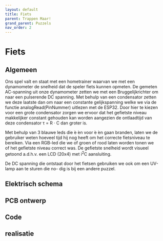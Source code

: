 ```yaml
---
layout: default
title: Fiets
parent: Trappen Maar!
grand_parent: Puzzels
nav_order: 2
---
```

# Fiets
## Algemeen

Ons spel valt en staat met een hometrainer waarvan we met een dynamometer de snelheid dat de speler fiets
kunnen opmeten. De gemeten AC-spanning uit onze dynamometer zetten we met een Bruggelijkrichter om
naar een pulserende DC spanning. Met behulp van een condensator zetten we deze laatste dan om naar een
constante gelijkspanning welke we via de functie analogRead(PinNummer) uitlezen met de ESP32.
Door hier te kiezen voor een grote condensator zorgen we ervoor dat het gefietste niveau makkelijker constant
gehouden kan worden aangezien de ontlaadtijd van deze condensator τ = R · C dan groter is.   

Met behulp van 3 blauwe leds die  ́e ́en voor  ́e ́en gaan branden, laten we de gebruiker weten hoeveel tijd
hij nog heeft om het correcte fietsniveau te bereiken. Via een RGB-led die we of groen of rood laten worden
tonen we of het gefietste niveau correct was. De gefietste snelheid wordt visueel getoond a.d.h.v. een LCD
(20x4) met i<sup>2</sup>C aansluiting.   

De DC spanning die ontstaat door het fietsen gebruiken we ook om een UV-lamp aan te sturen die no-
dig is bij een andere puzzel.

## Elektrisch schema

## PCB ontwerp

## Code

## realisatie
